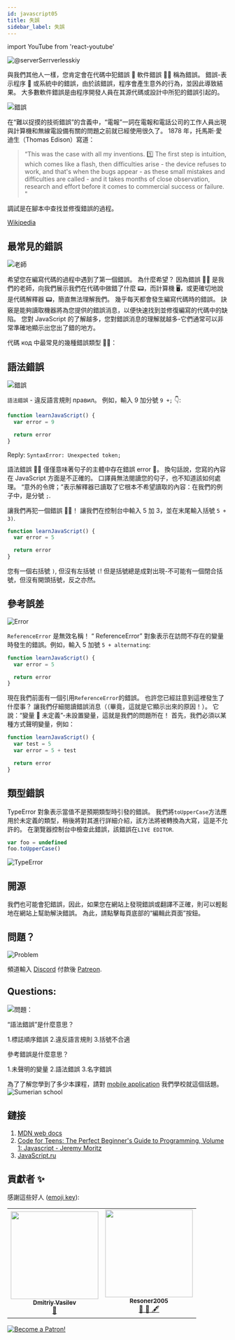 ```yaml
---
id: javascript05
title: 失誤
sidebar_label: 失誤
---
```


import YouTube from 'react-youtube'

![@serverSerrverlesskiy](/img/javascript/headers/05.jpg)

與我們其他人一樣，您肯定會在代碼中犯錯誤 🙅 軟件錯誤 🙅‍♂️ 稱為錯誤。 錯誤-表示程序 💾 或系統中的錯誤，由於該錯誤，程序會產生意外的行為，並因此導致結果。 大多數軟件錯誤是由程序開發人員在其源代碼或設計中所犯的錯誤引起的。

![錯誤](https://media.giphy.com/media/1VT3UNeWdijUSMpRL4/giphy.gif)

在“難以捉摸的技術錯誤”的含義中，“電報”一詞在電報和電話公司的工作人員出現與計算機和無線電設備有關的問題之前就已經使用很久了。 1878 年，托馬斯·愛迪生（Thomas Edison）寫道：

> “This was the case with all my inventions. 1️⃣ The first step is intuition, which comes like a flash, then difficulties arise - the device refuses to work, and that's when the bugs appear - as these small mistakes and difficulties are called - and it takes months of close observation, research and effort before it comes to commercial success or failure. "

調試是在腳本中查找並修復錯誤的過程。

[Wikipedia](https://ru.wikipedia.org/wiki/Программная_ошибка🙅‍♂️)

<!-- ## Видео

<YouTube videoId="xJtVop2fAxg" /> -->

## 最常見的錯誤

![老師](https://media.giphy.com/media/27c3zdaY6eeIAwp7Qi/giphy.gif)

希望您在編寫代碼的過程中遇到了第一個錯誤。 為什麼希望？ 因為錯誤 🙅‍♂️ 是我們的老師，向我們展示我們在代碼中做錯了什麼 📟，而計算機 🖥️，或更確切地說是代碼解釋器 📟，簡直無法理解我們。 幾乎每天都會發生編寫代碼時的錯誤。 訣竅是能夠讀取機器將為您提供的錯誤消息，以便快速找到並修復編寫的代碼中的缺陷。 您對 JavaScript 的了解越多，您對錯誤消息的理解就越多-它們通常可以非常準確地顯示出您出了錯的地方。

代碼 код 中最常見的幾種錯誤類型 🙅‍♂️：

## 語法錯誤

![錯誤](https://media.giphy.com/media/TqiwHbFBaZ4ti/giphy.gif)

`語法錯誤` - 違反語言規則 правил。 例如，輸入 9 加分號 `9 +;` 👇:

```jsx live
function learnJavaScript() {
  var error = 9

  return error
}
```

Reply: `SyntaxError: Unexpected token;`

語法錯誤 🙅‍♂️ 僅僅意味著句子的主體中存在錯誤 error‍ 🙅️。 換句話說，您寫的內容在 JavaScript 方面是不正確的。 口譯員無法閱讀您的句子，也不知道該如何處理。 “意外的令牌；”表示解釋器已讀取了它根本不希望讀取的內容：在我們的例子中，是分號 `;`.

讓我們再犯一個錯誤 🙅‍♂️！
讓我們在控制台中輸入 5 加 3，並在末尾輸入括號 `5 + 3)`.

```jsx live
function learnJavaScript() {
  var error = 5

  return error
}
```

您有一個右括號 `)`, 但沒有左括號 `(`! 但是括號總是成對出現-不可能有一個閉合括號，但沒有開頭括號，反之亦然。

## 參考誤差

![Error](https://media.giphy.com/media/8L0Pky6C83SzkzU55a/giphy.gif)

`ReferenceError` 是無效名稱！ “ ReferenceError” 對象表示在訪問不存在的變量時發生的錯誤。例如，輸入 5 加號 `5 + alternating`:

```jsx live
function learnJavaScript() {
  var error = 5

  return error
}
```

現在我們前面有一個引用`ReferenceError`的錯誤。 也許您已經註意到這裡發生了什麼事？ 讓我們仔細閱讀錯誤消息（（畢竟，這就是它顯示出來的原因！）。 它說：“變量 🔔 未定義”-未設置變量，這就是我們的問題所在！ 首先，我們必須以某種方式聲明變量，例如：

```jsx live
function learnJavaScript() {
  var test = 5
  var error = 5 + test

  return error
}
```

## 類型錯誤

TypeError 對象表示當值不是預期類型時引發的錯誤。 我們將`toUpperCase`方法應用於未定義的類型，稍後將對其進行詳細介紹，該方法將被轉換為大寫，這是不允許的。 在瀏覽器控制台中檢查此錯誤，該錯誤在`LIVE EDITOR`.

```javascript
var foo = undefined
foo.toUpperCase()
```

![TypeError](/img/javascript/25.jpg)

## 開源

我們也可能會犯錯誤，因此，如果您在網站上發現錯誤或翻譯不正確，則可以輕鬆地在網站上幫助解決錯誤。 為此，請點擊每頁底部的“編輯此頁面”按鈕。

## 問題？

![Problem](https://media.giphy.com/media/xTiTnGeUsWOEwsGoG4/giphy.gif)

頻道輸入 [Discord](https://discord.gg/6GDAfXn) 付款後 [Patreon](https://www.patreon.com/javascriptcamp).

## Questions:

![問題：](https://media.giphy.com/media/l0HlRnAWXxn0MhKLK/giphy.gif)

“語法錯誤”是什麼意思？

1.標誌順序錯誤 2.違反語言規則 3.括號不合適

參考錯誤是什麼意思？

1.未聲明的變量 2.語法錯誤 3.名字錯誤

為了了解您學到了多少本課程，請對 [mobile application](http://onelink.to/njhc95) 我們學校就這個話題。
![Sumerian school](/img/app.png)

## 鏈接

1. [MDN web docs](https://developer.mozilla.org/ru/docs/Web/JavaScript/Data_structures)
2. [Code for Teens: The Perfect Beginner's Guide to Programming, Volume 1: Javascript - Jeremy Moritz](https://www.amazon.com/Code-Teens-Beginners-Programming-Javascript-ebook/dp/B07FCTLVPC)
3. [JavaScript.ru](https://learn.javascript.ru/types)

## 貢獻者 ✨

感謝這些好人 ([emoji key](https://allcontributors.org/docs/en/emoji-key)):

<table>
  <tr>
    <td align="center"><a href="https://fullstackserverless.github.io/"><img src="https://avatars0.githubusercontent.com/u/6774813?v=4?s=200" width="200px;" alt=""/><br /><sub><b>Dmitriy Vasilev</b></sub></a><br /> <a href="https://github.com/gHashTag/react-native-village/commits?author=gHashTag" title="Documentation">📖</a></td>
    <td align="center"><a href="https://github.com/Resoner2005"><img src="https://avatars1.githubusercontent.com/u/75675814?v=4?s=200" width="200px;" alt=""/><br /><sub><b>Resoner2005</b></sub></a><br /><a href="https://github.com/gHashTag/react-native-village/issues?q=author%3AResoner2005" title="Bug reports">🐛 🎨 🖋</a></td>
  </tr>
  
</table>

[![Become a Patron!](/img/logo/patreon.jpg)](https://www.patreon.com/bePatron?u=31769291)
